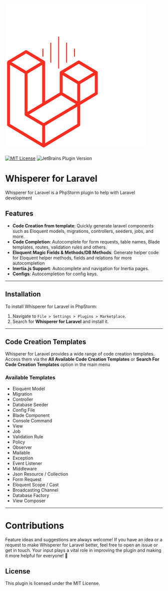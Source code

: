 # ![Whisperer For Laravel](src/main/resources/META-INF/pluginIcon.svg)

[![MIT License](https://img.shields.io/badge/License-MIT-green.svg)](https://choosealicense.com/licenses/mit/)
![JetBrains Plugin Version](https://img.shields.io/jetbrains/plugin/v/at.alirezamoh.idea_whisperer_for_laravel)

# Whisperer for Laravel

Whisperer for Laravel is a PhpStorm plugin to help with Laravel development

## Features

- **Code Creation from template**: Quickly generate laravel components such as Eloquent models, migrations, controllers, seeders, jobs, and more.
- **Code Completion**: Autocomplete for form requests, table names, Blade templates, routes, validation rules and others.
- **Eloquent Magic Fields & Methods/DB Methods**: Generate helper code for Eloquent helper methods, fields and relations for more autocompletion
- **Inertia.js Support**: Autocomplete and navigation for Inertia pages.
- **Configs**: Autocompletion for config keys.

---

## Installation

To install Whisperer for Laravel in PhpStorm:
1. Navigate to `File > Settings > Plugins > Marketplace`.
2. Search for **Whisperer for Laravel** and install it.

---

## Code Creation Templates

Whisperer for Laravel provides a wide range of code creation templates. Access them via the **All Available Code Creation Templates** or **Search For Code Creation Templates** option in the main menu

### Available Templates

- Eloquent Model
- Migration
- Controller
- Database Seeder
- Config File
- Blade Component
- Console Command
- View
- Job
- Validation Rule
- Policy
- Observer
- Mailable
- Exception
- Event Listener
- Middleware
- Json Resource / Collection
- Form Request
- Eloquent Scope / Cast
- Broadcasting Channel
- Database Factory
- View Composer
---

# Contributions

Feature ideas and suggestions are always welcome! If you have an idea or a request to make Whisperer for Laravel better,
feel free to open an issue or get in touch. Your input plays a vital role in improving the plugin
and making it more helpful for everyone! 🚀

## License

This plugin is licensed under the MIT License.

